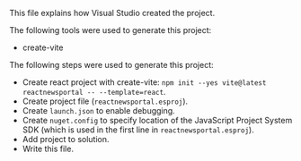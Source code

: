 This file explains how Visual Studio created the project.

The following tools were used to generate this project:
- create-vite

The following steps were used to generate this project:
- Create react project with create-vite: `npm init --yes vite@latest reactnewsportal -- --template=react`.
- Create project file (`reactnewsportal.esproj`).
- Create `launch.json` to enable debugging.
- Create `nuget.config` to specify location of the JavaScript Project System SDK (which is used in the first line in `reactnewsportal.esproj`).
- Add project to solution.
- Write this file.

